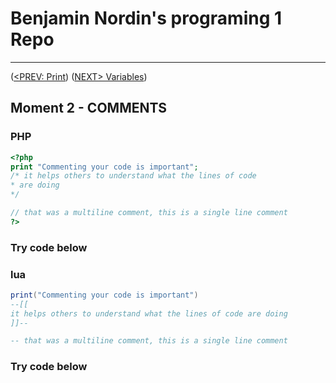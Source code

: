 #  Benjamin Nordin's programing 1 Repo #

***
([<PREV: Print](./print.md)) ([NEXT\> Variables](./variables.md))

##  Moment 2 - COMMENTS ##

### PHP ###

``` php
<?php
print "Commenting your code is important";
/* it helps others to understand what the lines of code
* are doing
*/

// that was a multiline comment, this is a single line comment
?>
```
### Try code below ###

<script src="//repl.it/embed/Kuv6/0.js"></script>

### lua ###
``` lua
print("Commenting your code is important")
--[[
it helps others to understand what the lines of code are doing
]]--

-- that was a multiline comment, this is a single line comment
```

### Try code below ###

<script src="//repl.it/embed/KuvN/1.js"></script>
